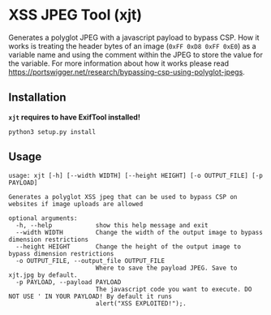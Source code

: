 # XSS JPEG Tool (xjt)

Generates a polyglot JPEG with a javascript payload to bypass CSP. How it works is treating the header bytes of an image (`0xFF 0xD8 0xFF 0xE0`) as a variable name and using the comment within the JPEG to store the value for the variable. For more information about how it works please read https://portswigger.net/research/bypassing-csp-using-polyglot-jpegs.

## Installation

**`xjt` requires to have ExifTool installed!**

```
python3 setup.py install
```

## Usage

```
usage: xjt [-h] [--width WIDTH] [--height HEIGHT] [-o OUTPUT_FILE] [-p PAYLOAD]

Generates a polyglot XSS jpeg that can be used to bypass CSP on websites if image uploads are allowed

optional arguments:
  -h, --help            show this help message and exit
  --width WIDTH         Change the width of the output image to bypass dimension restrictions
  --height HEIGHT       Change the height of the output image to bypass dimension restrictions
  -o OUTPUT_FILE, --output_file OUTPUT_FILE
                        Where to save the payload JPEG. Save to xjt.jpg by default.
  -p PAYLOAD, --payload PAYLOAD
                        The javascript code you want to execute. DO NOT USE ' IN YOUR PAYLOAD! By default it runs
                        alert("XSS EXPLOITED!");.
```
